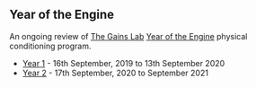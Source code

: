 <script context="module">
    export const prerender = true;
</script>

## Year of the Engine
An ongoing review of [The Gains Lab](https://thegainslab.com/) [Year of the
Engine](https://thegainslab.com/engine) physical conditioning program.

  - [Year 1](/recreation/yoe-year1-review) - 16th September, 2019 to 13th September 2020
  - [Year 2](/recreation/yoe-year2-review) - 17th September, 2020 to September 2021
